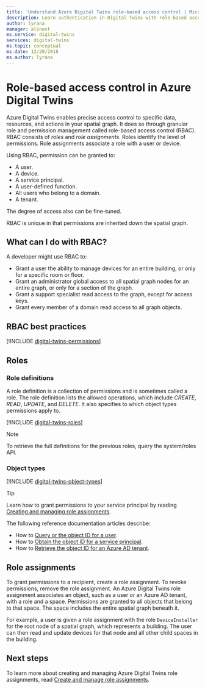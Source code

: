 ```yaml
---
title: 'Understand Azure Digital Twins role-based access control | Microsoft Docs'
description: Learn authentication in Digital Twins with role-based access control.
author: lyrana
manager: alinast
ms.service: digital-twins
services: digital-twins
ms.topic: conceptual
ms.date: 12/20/2018
ms.author: lyrana
---
```


# Role-based access control in Azure Digital Twins

Azure Digital Twins enables precise access control to specific data, resources, and actions in your spatial graph. It does so through granular role and permission management called role-based access control (RBAC). RBAC consists of _roles_ and _role assignments_. Roles identify the level of permissions. Role assignments associate a role with a user or device.

Using RBAC, permission can be granted to:

- A user.
- A device.
- A service principal.
- A user-defined function.
- All users who belong to a domain.
- A tenant.

The degree of access also can be fine-tuned.

RBAC is unique in that permissions are inherited down the spatial graph.

## What can I do with RBAC?

A developer might use RBAC to:

- Grant a user the ability to manage devices for an entire building, or only for a specific room or floor.
- Grant an administrator global access to all spatial graph nodes for an entire graph, or only for a section of the graph.
- Grant a support specialist read access to the graph, except for access keys.
- Grant every member of a domain read access to all graph objects.

## RBAC best practices

[!INCLUDE [digital-twins-permissions](../../includes/digital-twins-rbac-best-practices.md)]

## Roles

### Role definitions

A role definition is a collection of permissions and is sometimes called a role. The role definition lists the allowed operations, which include *CREATE*, *READ*, *UPDATE*, and *DELETE*. It also specifies to which object types permissions apply to.

[!INCLUDE [digital-twins-roles](../../includes/digital-twins-roles.md)]

>[!NOTE]
> To retrieve the full definitions for the previous roles, query the system/roles API.

### Object types

[!INCLUDE [digital-twins-object-types](../../includes/digital-twins-object-id-types.md)]

> [!TIP]
> Learn how to grant permissions to your service principal by reading [Creating and managing role assignments](./security-create-manage-role-assignments.md#grant).

The following reference documentation articles describe:

- How to [Query or the object ID for a user](https://docs.microsoft.com/powershell/module/azuread/get-azureaduser?view=azureadps-2.0).
- How to [Obtain the object ID for a service principal](https://docs.microsoft.com/powershell/module/azurerm.resources/get-azurermadserviceprincipal?view=azurermps-6.8.1).
- How to [Retrieve the object ID for an Azure AD tenant](https://docs.microsoft.com/azure/active-directory/develop/quickstart-create-new-tenant).

## Role assignments

To grant permissions to a recipient, create a role assignment. To revoke permissions, remove the role assignment. An Azure Digital Twins role assignment associates an object, such as a user or an Azure AD tenant, with a role and a space. Permissions are granted to all objects that belong to that space. The space includes the entire spatial graph beneath it.

For example, a user is given a role assignment with the role `DeviceInstaller` for the root node of a spatial graph, which represents a building. The user can then read and update devices for that node and all other child spaces in the building.

## Next steps

To learn more about creating and managing Azure Digital Twins role assignments, read [Create and manage role assignments](./security-create-manage-role-assignments.md).
